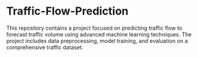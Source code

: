 # Traffic-Flow-Prediction
This repository contains a project focused on predicting traffic flow to forecast traffic volume using advanced machine learning techniques. The project includes data preprocessing, model training, and evaluation on a comprehensive traffic dataset.
